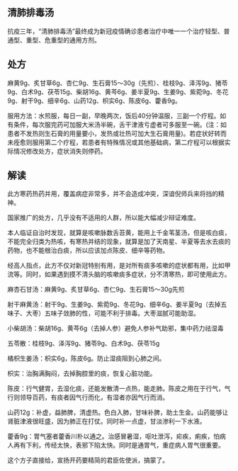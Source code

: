 ## 清肺排毒汤

抗疫三年，“清肺排毒汤”最终成为新冠疫情确诊患者治疗中唯一一个治疗轻型、普通型、重型、危重型的通用方剂。

## 处方

麻黄9g、炙甘草6g、杏仁9g、生石膏15～30g（先煎）、桂枝9g、泽泻9g、猪苓9g、白术9g、茯苓15g、柴胡16g、黄芩6g、姜半夏9g、生姜9g、紫菀9g、冬花9g、射干9g、细辛6g、山药12g、枳实6g、陈皮6g、藿香9g。

服用方法：水煎服，每日一副，早晚两次，饭后40分钟温服，三副一个疗程。如有条件，每次服完药可加服大米汤半碗，舌干津液亏虚者可多服至一碗。(注：如患者不发热则生石膏的用量要小，发热或壮热可加大生石膏用量)。若症状好转而未痊愈则服用第二个疗程，若患者有特殊情况或其他基础病，第二疗程可以根据实际情况修改处方，症状消失则停药。

## 解读

此方寒药热药并用，覆盖病症非常多，并不会造成冲突，深谙倪师兵来将挡的精神。

国家推广的处方，几乎没有不适用的人群，所以能大幅减少辩证难度。

本人临证自治时发现，就算是咳嗽脉数舌苔黄，能用上千金苇茎汤，但是咳白痰，不能完全归类为热咳，有寒热并结的现象，就算是加了天南星、半夏等去水去痰的药物，也不能根治白痰，所以应该加点陈皮、细辛等药物。

经高人指点，此方不仅对新冠特别有用，是对所有痰多咳嗽的症状都有用，比如甲流等。同时，如果遇到摸不清头脑的咳嗽痰多症状，分不清寒热，即可使用此方。

麻杏石甘汤：麻黄9g、炙甘草6g、杏仁9g、生石膏15～30g先煎

射干麻黄汤：射干9g、生姜9g、紫菀9g、冬花9g、细辛6g、姜半夏9g（去掉五味子、大枣）五味子敛肺的性，可能不利于排毒。大枣滋腻可能助湿。

小柴胡汤：柴胡16g、黄芩6g（去掉人参）避免人参补气助邪，集中药力祛湿毒

五苓散：桂枝9g、泽泻9g、猪苓9g、白术9g、茯苓15g

橘枳生姜汤：枳实6g，陈皮6g。防止湿痰阻到心肺之间。

枳实：治胸满胸闷，去掉胸腔里的痰，恢复心脏功能。

陈皮：行气健胃，去湿化痰，还能发散清一点热，能走肺。陈皮之用在于行气，气行则领导百药，有痰者因气行而化，有湿者亦因气行而消。

山药12g：补虚，益肺脾，清虚热。色白入肺，甘味补脾，助土生金。山药能够让肾脏津液很旺盛，因为肺正在打仗。同时补一点虚，甘淡渗利一下水液。

藿香9g：胃气塞者藿香川朴以通之。治感冒暑湿，呕吐泄泻，疟疾，痢疾，怕病人再有下利，传经太快，表邪下陷太快。同时是通胃气，重症病人胃气很重要。

这个方子直接给，宣扬开药要精简的君臣佐使派，搞蒙了。